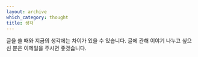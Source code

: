 ```yaml
---
layout: archive
which_category: thought
title: 생각
---
```

글을 쓸 때와 지금의 생각에는 차이가 있을 수 있습니다.
글에 관해 이야기 나누고 싶으신 분은 이메일을 주시면 좋겠습니다.
